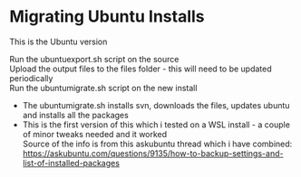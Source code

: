 # Migrating Ubuntu Installs
This is the Ubuntu version

Run the ubuntuexport.sh script on the source\
Upload the output files to the files folder - this will need to be updated periodically\
Run the ubuntumigrate.sh script on the new install
- The ubuntumigrate.sh installs svn, downloads the files, updates ubuntu and installs all the packages
- This is the first version of this which i tested on a WSL install - a couple of minor tweaks needed and it worked\
Source of the info is from this askubuntu thread which i have combined:\
https://askubuntu.com/questions/9135/how-to-backup-settings-and-list-of-installed-packages
